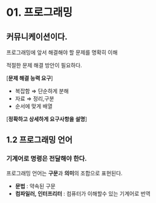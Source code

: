 # 01. 프로그래밍

## 커뮤니케이션이다.

프로그래밍에 앞서 해결해야 할 문제를 명확히 이해

적절한 문제 해결 방안이 필요하다.

[**문제 해결 능력 요구**]

- 복잡함 ⇒ 단순하게 분해
- 자료 ⇒ 정리,구분
- 순서에 맞게 배열

[**정확하고 상세하게 요구사항을 설명**]

## 1.2 프로그래밍 언어

### 기계어로 명령은 전달해야 한다.

프로그래밍 언어는 **구문**과 **의미**의 조합으로 표현된다.

- **문법** : 약속된 구문
- **컴파일러, 인터프리터** : 컴퓨터가 이해할수 있는 기계어로 번역
